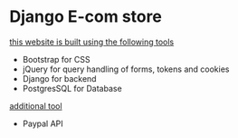 # Django E-com store

<u> this website is built using the following tools </u>
- Bootstrap for CSS
- jQuery for query handling of forms, tokens and cookies
- Django for backend
- PostgresSQL for Database

<u> additional tool </u>
- Paypal API
